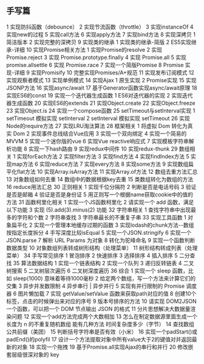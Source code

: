 ## 手写篇

1 实现防抖函数（debounce）
2 实现节流函数（throttle）
3 实现instanceOf
4 实现new的过程
5 实现call方法
6 实现apply方法
7 实现bind方法
8 实现深拷贝
1 简洁版本
2 实现完整的深拷贝
9 实现类的继承
1 实现类的继承-简版
2 ES5实现继承-详细
10 实现Promise相关方法
1 实现Promise的resolve
2 实现 Promise.reject
3 实现 Promise.prototype.finally
4 实现 Promise.all
5 实现promise.allsettle
6 实现 Promise.race
7 实现一个简版Promise
8 Promise 实现-详细
9 实现Promisify
10 完整实现Promises/A+规范
11 实现发布订阅模式
12 实现观察者模式
13 实现单例模式
14 实现Ajax
1 原生实现
2 Promise实现
15 实现JSONP方法
16 实现async/await
17 基于Generator函数实现async/await原理
18 实现ES6的const
19 实现一个迭代器生成函数
1 ES6对迭代器的实现
2 实现迭代器生成函数
20 实现ES6的extends
21 实现Object.create
22 实现Object.freeze
23 实现Object.is
24 实现一个compose函数
25 setTimeout与setInterval实现
1 setTimeout 模拟实现 setInterval
2 setInterval 模拟实现 setTimeout
26 实现Node的require方法
27 实现LRU淘汰算法
28 框架相关
1 将虚拟 Dom 转化为真实 Dom
2 实现事件总线结合Vue应用
3 实现一个双向绑定
4 实现一个简易的MVVM
5 实现一个迷你版的vue
6 实现Vue reactive响应式
7 实现模板字符串解析功能
8 实现一下hash路由
9 实现redux中间件
10 实现redux-thunk
29 数组相关
1 实现forEach方法
2 实现filter方法
3 实现find方法
4 实现findIndex方法
5 实现map方法
6 实现reduce方法
7 实现every方法
8 实现some方法
9 实现数组扁平化flat方法
10 实现Array.isArray方法
11 实现Array.of方法
12 数组去重方法汇总
13 对象数组如何去重
14 数组中的数据根据key去重
15 类数组转化为数组的方法
16 reduce用法汇总
30 正则相关
1 实现千位分隔符
2 判断是否是电话号码
3 验证是否是邮箱
4 验证是否是身份证
5 用正则写一个根据name获取cookie中的值的方法
31 函数柯里化相关
1 实现一个JS函数柯里化
2 请实现一个 add 函数，满足以下功能
3 实现 (5).add(3).minus(2) 功能
32 字符串相关
1 查找字符串中出现最多的字符和个数
2 字符串查找
3 字符串最长的不重复子串
33 实现工具函数
1 对象扁平化
2 实现一个管理本地缓存过期的函数
3 实现lodash的chunk方法--数组按指定长度拆分
4 手写深度比较isEqual
5 实现一个JSON.stringify
6 实现一个JSON.parse
7 解析 URL Params 为对象
8 转化为驼峰命名
9 实现一个函数判断数据类型
10 对象数组列表转成树形结构（处理菜单）
11 树形结构转成列表（处理菜单）
34 手写常见排序
1 冒泡排序
2 快速排序
3 选择排序
4 插入排序
5 二分查找
35 算法数据结构
1 实现一个链表结构
2 实现一个队列
3 递归反转链表
4 二叉树搜索
5 二叉树层次遍历
6 二叉树深度遍历
36 综合
1 实现一个 sleep 函数，比如 sleep(1000) 意味着等待1000毫秒
2 给定两个数组，写一个方法来计算它们的交集
3 异步并发数限制
4 异步串行 | 异步并行
5 实现有并行限制的 Promise 调度器
6 图片懒加载
7 实现 getValue/setValue 函数来获取path对应的值
8 创建10个标签，点击的时候弹出来对应的序号
9 版本号排序的方法
10 请实现 DOM2JSON 一个函数，可以把一个 DOM 节点输出 JSON 的格式
11 分片思想解决大数据量渲染问题
12 实现一个add方法完成两个大数相加
13 怎么在制定数据源里面生成一个长度为 n 的不重复随机数组 能有几种方法 时间复杂度多少（字节）
14 查找数组公共前缀（美团）
15 判断括号字符串是否有效（小米）
16 实现一个padStart()或padEnd()的polyfil
17 设计一个方法提取对象中所有value大于2的键值对并返回最新的对象
18 实现一个拖拽
19 基于Promise.all实现Ajax的串行和并行
20 修改嵌套层级很深对象的 key
